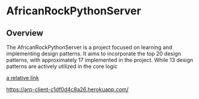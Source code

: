 # AfricanRockPythonServer
## Overview
The AfricanRockPythonServer is a project focused on learning and implementing design patterns. It aims to incorporate the top 20 design patterns, with approximately 17 implemented in the project. While 13 design patterns are actively utilized in the core logic

[a relative link](/doc/uml.png)

https://arp-client-c1df0d4c8a26.herokuapp.com/
